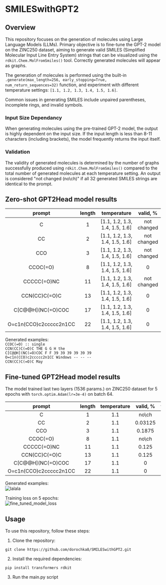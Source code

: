 # SMILESwithGPT2

## Overview

This repository focuses on the generation of molecules using Large Language Models (LLMs). Primary objective is to fine-tune the GPT-2 model on the ZINC250 dataset, aiming to generate valid SMILES (Simplified Molecular Input Line Entry System) strings that can be visualized using the `rdkit.Chem.MolFromSmiles()` tool. Correctly generated molecules will appear as graphs.

The generation of molecules is performed using the built-in `.generate(max_length=256, early_stopping=True, num_return_sequences=32)` function, and experiment with different temperature settings: `[1.1, 1.2, 1.3, 1.4, 1.5, 1.6]`.

Common issues in generating SMILES include unpaired parentheses, incomplete rings, and invalid symbols. 

### Input Size Dependancy 
When generating molecules using the pre-trained GPT-2 model, the output is highly dependent on the input size. If the input length is less than 8-11 characters (including brackets), the model frequently returns the input itself.

### Validation 
The validity of generated molecules is determined by the number of graphs successfully produced using `rdkit.Chem.MolFromSmiles()` compared to the total number of generated molecules at each temperature setting. An output is considered "not changed (no\ch)" if all 32 generated SMILES strings are identical to the prompt.


## Zero-shot GPT2Head model results
|           prompt       | length |        temperature           |   valid, %  |
|:----------------------:|:------:|:----------------------------:|:-----------:|
|         C              |    1   |[1.1, 1.2, 1.3, 1.4, 1.5, 1.6]| not changed |
|         CC             |    2   |[1.1, 1.2, 1.3, 1.4, 1.5, 1.6]| not changed |
|        CCO             |    3   |[1.1, 1.2, 1.3, 1.4, 1.5, 1.6]| not changed |
|      CCOC(=O)          |    8   |[1.1, 1.2, 1.3, 1.4, 1.5, 1.6]|      0      |
|     CCCCC(=O)NC        |   11   |[1.1, 1.2, 1.3, 1.4, 1.5, 1.6]| not changed |
|    CCN(CC)C(=O)C       |   13   |[1.1, 1.2, 1.3, 1.4, 1.5, 1.6]|      0      |
|   C[C@@H](NC(=O)COC    |   17   |[1.1, 1.2, 1.3, 1.4, 1.5, 1.6]|      0      |
| O=c1n(CCO)c2ccccc2n1CC |   22   |[1.1, 1.2, 1.3, 1.4, 1.5, 1.6]|      0      |

Generated examples: \
`CCOC(=O) :: single`\
`CCN(CC)C(=O)C THE G G H the`\
`C[C@@H](NC(=O)COC F F 39 39 39 39 39 39`\
`O=c1n(CCO)c2ccccc2n1CC Windows -- -- --` \
`CCN(CC)C(=O)C May`


## Fine-tuned GPT2Head model results
The model trained last two layers (1536 params.) on ZINC250 dataset for 5 epochs with `torch.optim.Adam(lr=3e-4)` on batch 64.

prompt       | length |temperature|valid, %|temperature|valid, %|temperature|valid, %|temperature|valid, %|temperature|valid, %|temperature|valid, %|
|:----------------------:|:------:|:---------:|:------:|:---------:|:------:|:---------:|:------:|:---------:|:------:|:---------:|:------:|:---------:|:------:|
|         C              |    1   |   1.1     |  no\ch |   1.2     |  0.125 |   1.3     | 0.03125|   1.4     |    0   |   1.5     | 0.09375|   1.6     | 0.03125|
|         CC             |    2   |   1.1     | 0.03125|   1.2     | 0.03125|   1.3     |  0.125 |   1.4     | 0.03125|   1.5     |  0.0625|   1.6     | 0.09375|
|        CCO             |    3   |   1.1     | 0.1875 |   1.2     |  0.25  |   1.3     |  0.1875|   1.4     |  0.125 |   1.5     |  0.125 |   1.6     |  0.0625|
|      CCOC(=O)          |    8   |   1.1     |  no\ch |   1.2     | 0.03125|   1.3     | 0.03125|   1.4     | 0.03125|   1.5     |    0   |   1.6     |  0.0625|
|     CCCCC(=O)NC        |   11   |   1.1     | 0.125  |   1.2     | 0.09375|   1.3     | 0.03125|   1.4     |  0.0625|   1.5     | 0.03125|   1.6     |  0.0625|
|    CCN(CC)C(=O)C       |   13   |   1.1     | 0.125  |   1.2     | 0.15625|   1.3     | 0.03125|   1.4     | 0.03125|   1.5     |  0.0625|   1.6     |  0.0625|
|   C[C@@H](NC(=O)COC    |   17   |   1.1     |    0   |   1.2     |  0.0625|   1.3     |    0   |   1.4     |    0   |   1.5     | 0.03125|   1.6     |    0   |
| O=c1n(CCO)c2ccccc2n1CC |   22   |   1.1     |    0   |   1.2     |    0   |   1.3     |    0   |   1.4     | 0.03125|   1.5     |    0   |   1.6     | 0.03125|

Generated examples: \
![lalala](https://github.com/dorochka8/SMILESwithGPT2/assets/97133490/074321d7-0d75-4782-8dc0-6080d23e5edf)


Training loss on 5 epochs: \
![fine_tuned_model_loss](https://github.com/dorochka8/SMILESwithGPT2/assets/97133490/a3639afe-6d91-402a-86e4-514cbc55517a)

## Usage
To use this repository, follow these steps:
1. Clone the repository:
```
git clone https://github.com/dorochka8/SMILESwithGPT2.git
```

2. Install the required dependencies:
```
pip install transformers rdkit 
```

3. Run the main.py script 
